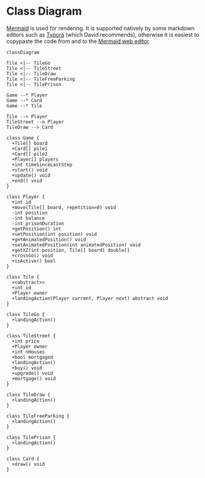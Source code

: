  # Class Diagram

[Mermaid](https://mermaid-js.github.io/mermaid/#/classDiagram) is used for rendering. It is supported natively by some markdown editors such as [Typora](https://typora.io/) (which David recommends), otherwise it is easiest to copypaste the code from and to the [Mermaid web editor](https://mermaid-js.github.io/mermaid-live-editor).

```mermaid
classDiagram

Tile <|-- TileGo
Tile <|-- TileStreet
Tile <|-- TileDraw
Tile <|-- TileFreeParking
Tile <|-- TilePrison

Game --* Player
Game --* Card
Game --* Tile

Tile --> Player
TileStreet --o Player
TileDraw --> Card

class Game {
  +Tile[] board
  +Card[] pile1
  +Card[] pile2
  +Player[] players
  +int timeSinceLastStep
  +start() void
  +update() void
  +end() void
}

class Player {
  +int id
  +move(Tile[] board, repetition=0) void
  -int position
  -int balance
  -int prisonDuration
  +getPosition() int
  +setPosition(int position) void
  +getAnimatedPosition() void
  +setAnimatedPosition(int animatedPosition) void
  +getXZ(int position, Tile[] board) double[]
  +crossGo() void
  +isActive() bool
}

class Tile {
  <<abstract>>
  +int id
  +Player owner
  +landingAction(Player current, Player next) abstract void
}

class TileGo {
  +landingAction()
}

class TileStreet {
  +int price
  +Player owner
  +int nHouses
  +bool mortgaged
  +landingAction()
  +buy() void
  +upgrade() void
  +mortgage() void
}

class TileDraw {
  +landingAction()
}

class TileFreeParking {
  +landingAction()
}

class TilePrison {
  +landingAction()
}

class Card {
  +draw() void
}
```

